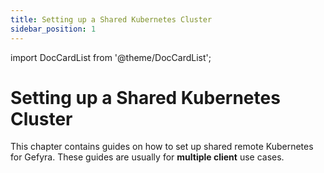 ```yaml
---
title: Setting up a Shared Kubernetes Cluster
sidebar_position: 1
---
```


import DocCardList from '@theme/DocCardList';


# Setting up a Shared Kubernetes Cluster
This chapter contains guides on how to set up shared remote Kubernetes for Gefyra. These guides are usually for **multiple client** use cases.

<DocCardList />
